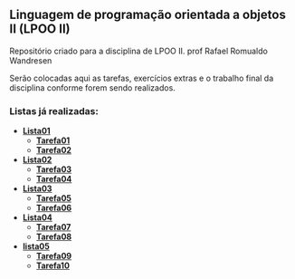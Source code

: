 ## Linguagem de programação orientada a objetos II (LPOO II)

Repositório criado para a disciplina de LPOO II. prof Rafael Romualdo Wandresen

Serão colocadas aqui as tarefas, exercícios extras e o trabalho final da disciplina conforme forem sendo realizados.

### Listas já realizadas:

- **[Lista01](./lista01/)**
  - **[Tarefa01](./lista01/src/tarefa01/)**
  - **[Tarefa02](./lista01/src/tarefa02/)**
- **[Lista02](./lista02/)**
  - **[Tarefa03](./lista02/src/tarefa03/)**
  - **[Tarefa04](./lista02/src/tarefa04/)**
- **[Lista03](./lista03/)**
  - **[Tarefa05](./lista03/src/tarefa05/)**
  - **[Tarefa06](./lista03/src/tarefa06/)**
- **[Lista04](./lista04/)**
  - **[Tarefa07](./lista04/src/main/java/com/lpooii/tarefa07/)**
  - **[Tarefa08](./lista04/src/main/java/com/lpooii/tarefa08/)**  
- **[lista05](./lista05/)**
  - **[Tarefa09](./lista05/src/main/java/com/lpooii/tarefa09/)**
  - **[Tarefa10](./lista05/src/main/java/com/lpooii/tarefa10/)**  